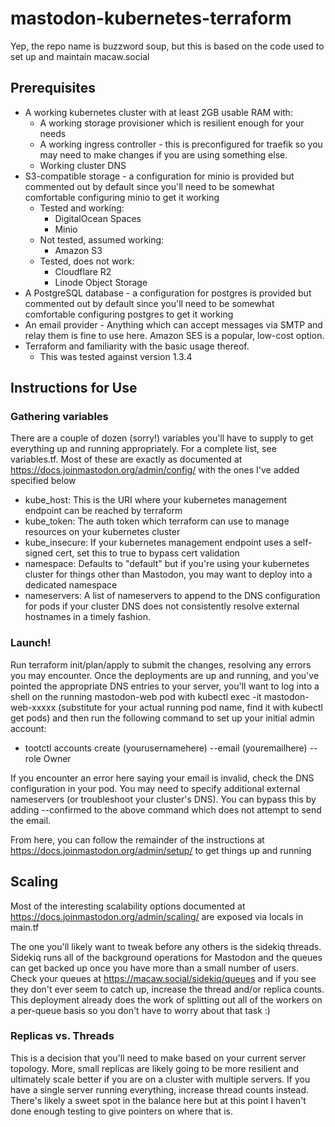 # mastodon-kubernetes-terraform

Yep, the repo name is buzzword soup, but this is based on the code used to set up and maintain macaw.social

## Prerequisites

- A working kubernetes cluster with at least 2GB usable RAM with:
  - A working storage provisioner which is resilient enough for your needs
  - A working ingress controller - this is preconfigured for traefik so you may need to make changes if you are using something else.
  - Working cluster DNS
- S3-compatible storage - a configuration for minio is provided but commented out by default since you'll need to be somewhat comfortable configuring minio to get it working
  - Tested and working:
    - DigitalOcean Spaces
    - Minio
  - Not tested, assumed working:
    - Amazon S3
  - Tested, does not work:
    - Cloudflare R2
    - Linode Object Storage
- A PostgreSQL database - a configuration for postgres is provided but commented out by default since you'll need to be somewhat comfortable configuring postgres to get it working
- An email provider - Anything which can accept messages via SMTP and relay them is fine to use here.  Amazon SES is a popular, low-cost option.
- Terraform and familiarity with the basic usage thereof.
  - This was tested against version 1.3.4

## Instructions for Use

### Gathering variables

There are a couple of dozen (sorry!) variables you'll have to supply to get everything up and running appropriately. For a complete list, see variables.tf.  Most of these are exactly as documented at https://docs.joinmastodon.org/admin/config/ with the ones I've added specified below

- kube_host: This is the URI where your kubernetes management endpoint can be reached by terraform
- kube_token: The auth token which terraform can use to manage resources on your kubernetes cluster
- kube_insecure: If your kubernetes management endpoint uses a self-signed cert, set this to true to bypass cert validation
- namespace: Defaults to "default" but if you're using your kubernetes cluster for things other than Mastodon, you may want to deploy into a dedicated namespace
- nameservers: A list of nameservers to append to the DNS configuration for pods if your cluster DNS does not consistently resolve external hostnames in a timely fashion.

### Launch!

Run terraform init/plan/apply to submit the changes, resolving any errors you may encounter. Once the deployments are up and running, and you've pointed the appropriate DNS entries to your server, you'll want to log into a shell on the running mastodon-web pod with kubectl exec -it mastodon-web-xxxxx (substitute for your actual running pod name, find it with kubectl get pods) and then run the following command to set up your initial admin account:
- tootctl accounts create (yourusernamehere) --email (youremailhere) --role Owner

If you encounter an error here saying your email is invalid, check the DNS configuration in your pod.  You may need to specify additional external nameservers (or troubleshoot your cluster's DNS).  You can bypass this by adding --confirmed to the above command which does not attempt to send the email.

From here, you can follow the remainder of the instructions at https://docs.joinmastodon.org/admin/setup/ to get things up and running

## Scaling

Most of the interesting scalability options documented at https://docs.joinmastodon.org/admin/scaling/ are exposed via locals in main.tf

The one you'll likely want to tweak before any others is the sidekiq threads. Sidekiq runs all of the background operations for Mastodon and the queues can get backed up once you have more than a small number of users.  Check your queues at https://macaw.social/sidekiq/queues and if you see they don't ever seem to catch up, increase the thread and/or replica counts.  This deployment already does the work of splitting out all of the workers on a per-queue basis so you don't have to worry about that task :)

### Replicas vs. Threads

This is a decision that you'll need to make based on your current server topology. More, small replicas are likely going to be more resilient and ultimately scale better if you are on a cluster with multiple servers.  If you have a single server running everything, increase thread counts instead.  There's likely a sweet spot in the balance here but at this point I haven't done enough testing to give pointers on where that is.

